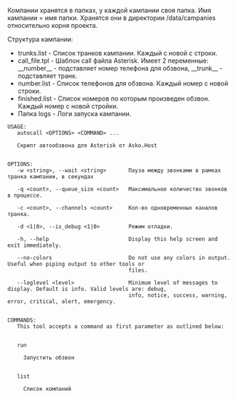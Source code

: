 Компании хранятся в папках, у каждой кампании своя папка. Имя кампании = имя папки. Хранятся они в директории /data/campanies относительно корня проекта.

Структура кампании:
+ trunks.list - Список транков кампании. Каждый с новой с строки.
+ call_file.tpl - Шаблон call файла Asterisk. Имеет 2 переменные: \_\_number\_\_ - подставляет номер телефона для обзвона, \_\_trunk\_\_ - подставляет транк.
+ number.list - Список телефонов для обзвона. Каждый номер с новой строки.
+ finished.list - Список номеров по которым произведен обзвон. Каждый номер с новой стройки.
+ Папка logs - Логи запуска кампании.

```shell
USAGE:
   autocall <OPTIONS> <COMMAND> ...

   Скрипт автообзвона для Asterisk от Asko.Host


OPTIONS:
   -w <string>, --wait <string>       Пауза между звонками в рамках транка кампании, в секундах

   -q <count>, --queue_size <count>   Максимальное количество звонков в процессе.

   -c <count>, --channels <count>     Кол-во одновременных каналов транка.

   -d <1|0>, --is_debug <1|0>         Режим отладки.

   -h, --help                         Display this help screen and exit immediately.

   --no-colors                        Do not use any colors in output. Useful when piping output to other tools or
                                      files.

   --loglevel <level>                 Minimum level of messages to display. Default is info. Valid levels are: debug,
                                      info, notice, success, warning, error, critical, alert, emergency.


COMMANDS:
   This tool accepts a command as first parameter as outlined below:


   run

     Запустить обзвон


   list

     Список компаний
```